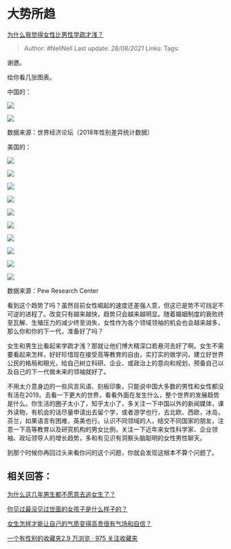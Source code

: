 # 大势所趋
[为什么我觉得女性比男性学疏才浅？](https://www.zhihu.com/question/356472808/answer/899882907)

> Author: #NellNell
Last update: *28/08/2021*
Links:
Tags:

谢邀。

给你看几张图表。

中国的：

![](https://pica.zhimg.com/50/v2-9f02bea7e01ad4854dcfb8f6f5b5f414_720w.jpg?source=c8b7c179)

![](https://pica.zhimg.com/80/v2-9f02bea7e01ad4854dcfb8f6f5b5f414_720w.jpg?source=c8b7c179)

数据来源：世界经济论坛（2018年性别差异统计数据）

美国的：

![](https://pic1.zhimg.com/50/v2-e5684415ea9aa788802ae638935dcc53_720w.jpg?source=c8b7c179)

![](https://pic1.zhimg.com/80/v2-e5684415ea9aa788802ae638935dcc53_720w.jpg?source=c8b7c179)

![](https://pic3.zhimg.com/50/v2-393e90f22d58f6ae5684191883037002_720w.jpg?source=c8b7c179)

![](https://pic3.zhimg.com/80/v2-393e90f22d58f6ae5684191883037002_720w.jpg?source=c8b7c179)

![](https://pic3.zhimg.com/50/v2-4466b74b46710700510e454681b1d577_720w.jpg?source=c8b7c179)

![](https://pic3.zhimg.com/80/v2-4466b74b46710700510e454681b1d577_720w.jpg?source=c8b7c179)

![](https://pic3.zhimg.com/50/v2-949ef862fb889da12a9b398f61084e12_720w.jpg?source=c8b7c179)

![](https://pic3.zhimg.com/80/v2-949ef862fb889da12a9b398f61084e12_720w.jpg?source=c8b7c179)

![](https://pic1.zhimg.com/50/v2-82e453c806807ac051fc7bbc673e5d50_720w.jpg?source=c8b7c179)

![](https://pic1.zhimg.com/80/v2-82e453c806807ac051fc7bbc673e5d50_720w.jpg?source=c8b7c179)

数据来源：Pew Research Center

看到这个趋势了吗？虽然目前女性崛起的速度还差强人意，但这已是势不可挡足不可逆的进程了。改变只有越来越快，趋势只会越来越明显。随着婚姻制度的衰败终至瓦解、生殖压力的减少终至消失，女性作为各个领域领袖的机会也会越来越多，那么你和你的下一代，准备好了吗？

女生和男生比看起来学疏才浅？那就让他们博大精深口若悬河去好了啊。女生不需要看起来怎样，好好珍惜现在接受高等教育的自由，实打实的做学问，建立好世界公民的格局和眼光，给自己树立科研、企业、或政治上的意向和规划，预备自己以及自己的下一代做未来的领袖就好了。

不用太介意身边的一些风言风语、刻板印象，只能说中国大多数的男性和女性都没有活在2019。去看一下更大的世界，看看外面在发生什么，整个世界的发展趋势是什么。你生活的圈子太小了，知乎太小了，多关注一下中国以外的新闻媒体，课外读物，有机会的话尽量申请出去留个学，或者游学也行，去北欧、西欧，冰岛，芬兰，如果语言有困难，英美也行。认识不同领域的人，结交不同国家的朋友，注意一下高等教育以及研究机构的男女比例，关注一下近年来女性科学家、企业领袖、政坛领导人的增长趋势，多和有见识有洞察头脑聪明的女性男性聊天。

到那个时候你再回过头来看你问的这个问题，你就会发现这根本不算个问题了。

## 相关回答：

[为什么这几年男生都不愿意去追女生了？](https://www.zhihu.com/question/297336019/answer/621157605)

[你见过最没见过世面的女孩子是什么样子的？](https://www.zhihu.com/question/296166690/answer/863271430)

[女生怎样才能让自己的气质变得高贵很有气场和自信？](https://www.zhihu.com/question/297342809/answer/586101469)

[一个有性别的收藏夹2.9 万浏览 · 975 关注收藏夹](https://www.zhihu.com/collection/326955627)
